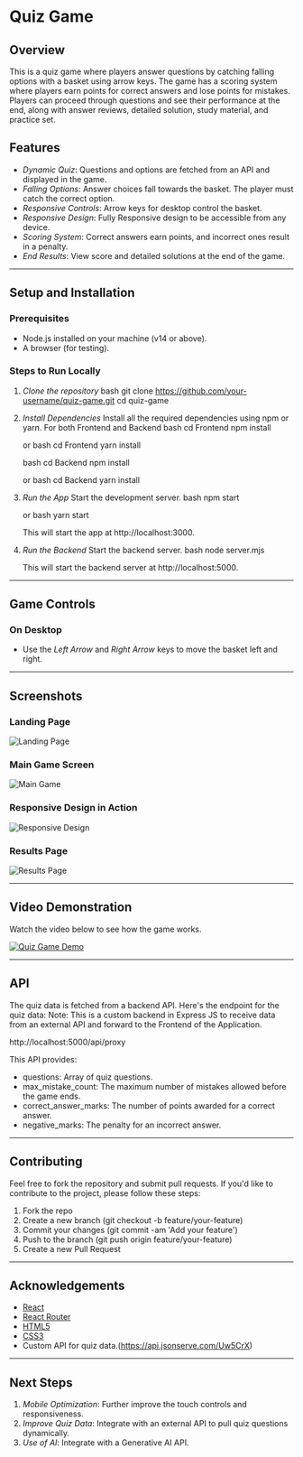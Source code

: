 # Quiz Game

## Overview
This is a quiz game where players answer questions by catching falling options with a basket using arrow keys. The game has a scoring system where players earn points for correct answers and lose points for mistakes. Players can proceed through questions and see their performance at the end, along with answer reviews, detailed solution, study material, and practice set.

## Features
- *Dynamic Quiz*: Questions and options are fetched from an API and displayed in the game.
- *Falling Options*: Answer choices fall towards the basket. The player must catch the correct option.
- *Responsive Controls*: Arrow keys for desktop control the basket.
- *Responsive Design*: Fully Responsive design to be accessible from any device.
- *Scoring System*: Correct answers earn points, and incorrect ones result in a penalty.
- *End Results*: View score and detailed solutions at the end of the game.

---

## Setup and Installation

### Prerequisites
- Node.js installed on your machine (v14 or above).
- A browser (for testing).

### Steps to Run Locally

1. *Clone the repository*
   bash
   git clone https://github.com/your-username/quiz-game.git
   cd quiz-game
   

2. *Install Dependencies*
   Install all the required dependencies using npm or yarn. For both Frontend and Backend
   bash
   cd Frontend
   npm install
   
   or
   bash
   cd Frontend
   yarn install

   bash
   cd Backend
   npm install
   
   or
   bash
   cd Backend
   yarn install
   

4. *Run the App*
   Start the development server.
   bash
   npm start
   
   or
   bash
   yarn start
   

   This will start the app at http://localhost:3000.

5. *Run the Backend*
   Start the backend server.
   bash
   node server.mjs

   This will start the backend server at http://localhost:5000.

---

## Game Controls

### On Desktop
- Use the *Left Arrow* and *Right Arrow* keys to move the basket left and right.

---

## Screenshots

### Landing Page
![Landing Page](./assets/screenshot1.png)

### Main Game Screen
![Main Game](./assets/screenshot1.png)

### Responsive Design in Action
![Responsive Design](./assets/screenshot3.png)

### Results Page
![Results Page](./assets/screenshot3.png)

---

## Video Demonstration

Watch the video below to see how the game works.

[![Quiz Game Demo](./assets/video-thumbnail.png)](https://www.youtube.com/watch?v=your-video-link)

---

## API

The quiz data is fetched from a backend API. Here's the endpoint for the quiz data:
Note: This is a custom backend in Express JS to receive data from an external API and forward to the Frontend of the Application.

http://localhost:5000/api/proxy


This API provides:
- questions: Array of quiz questions.
- max_mistake_count: The maximum number of mistakes allowed before the game ends.
- correct_answer_marks: The number of points awarded for a correct answer.
- negative_marks: The penalty for an incorrect answer.

---

## Contributing

Feel free to fork the repository and submit pull requests. If you'd like to contribute to the project, please follow these steps:

1. Fork the repo
2. Create a new branch (git checkout -b feature/your-feature)
3. Commit your changes (git commit -am 'Add your feature')
4. Push to the branch (git push origin feature/your-feature)
5. Create a new Pull Request

---

## Acknowledgements

- [React](https://reactjs.org/)
- [React Router](https://reactrouter.com/)
- [HTML5](https://www.w3.org/TR/html5/)
- [CSS3](https://www.w3.org/TR/css3/)
- Custom API for quiz data.(https://api.jsonserve.com/Uw5CrX)

---

## Next Steps

1. *Mobile Optimization*: Further improve the touch controls and responsiveness.
2. *Improve Quiz Data*: Integrate with an external API to pull quiz questions dynamically.
3. *Use of AI*: Integrate with a Generative AI API.
